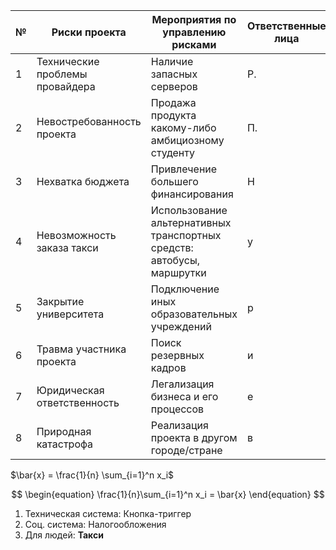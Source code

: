 | №   | Риски проекта                   | Мероприятия по управлению рисками                                      | Ответственные лица |     |
| --- | ------------------------------- | ---------------------------------------------------------------------- | ------------------ | --- |
| 1   | Технические проблемы провайдера | Наличие запасных серверов                                              | Р.                 |     |
| 2   | Невостребованность проекта      | Продажа продукта какому-либо амбициозному студенту                     | П.                 |     |
| 3   | Нехватка бюджета                | Привлечение большего финансирования                                    | Н                  |     |
| 4   | Невозможность заказа такси      | Использование альтернативных транспортных средств: автобусы, маршрутки | у                  |     |
| 5   | Закрытие университета           | Подключение иных образовательных учреждений                            | р                  |     |
| 6   | Травма участника проекта        | Поиск резервных кадров                                                 | и                  |     |
| 7   | Юридическая ответственность     | Легализация бизнеса и его процессов                                    | е                  |     |
| 8   | Природная катастрофа            | Реализация проекта в другом городе/стране                              | в                  |     |


$\bar{x} = \frac{1}{n} \sum_{i=1}^n x_i$

$$
\begin{equation} \frac{1}{n}\sum_{i=1}^n x_i = \bar{x} \end{equation}
$$


1. Техническая система: Кнопка-триггер
2. Соц. система: Налогообложения
3. Для людей: **Такси**


